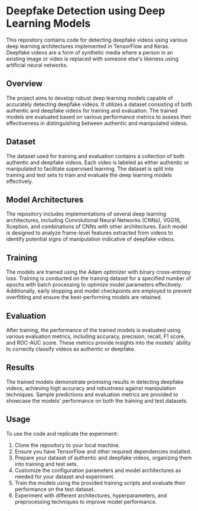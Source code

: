 # Deepfake Detection using Deep Learning Models

This repository contains code for detecting deepfake videos using various deep learning architectures implemented in TensorFlow and Keras. Deepfake videos are a form of synthetic media where a person in an existing image or video is replaced with someone else's likeness using artificial neural networks.

## Overview

The project aims to develop robust deep learning models capable of accurately detecting deepfake videos. It utilizes a dataset consisting of both authentic and deepfake videos for training and evaluation. The trained models are evaluated based on various performance metrics to assess their effectiveness in distinguishing between authentic and manipulated videos.

## Dataset

The dataset used for training and evaluation contains a collection of both authentic and deepfake videos. Each video is labeled as either authentic or manipulated to facilitate supervised learning. The dataset is split into training and test sets to train and evaluate the deep learning models effectively.

## Model Architectures

The repository includes implementations of several deep learning architectures, including Convolutional Neural Networks (CNNs), VGG16, Xception, and combinations of CNNs with other architectures. Each model is designed to analyze frame-level features extracted from videos to identify potential signs of manipulation indicative of deepfake videos.

## Training

The models are trained using the Adam optimizer with binary cross-entropy loss. Training is conducted on the training dataset for a specified number of epochs with batch processing to optimize model parameters effectively. Additionally, early stopping and model checkpoints are employed to prevent overfitting and ensure the best-performing models are retained.

## Evaluation

After training, the performance of the trained models is evaluated using various evaluation metrics, including accuracy, precision, recall, F1 score, and ROC-AUC score. These metrics provide insights into the models' ability to correctly classify videos as authentic or deepfake.

## Results

The trained models demonstrate promising results in detecting deepfake videos, achieving high accuracy and robustness against manipulation techniques. Sample predictions and evaluation metrics are provided to showcase the models' performance on both the training and test datasets.

## Usage

To use the code and replicate the experiment:

1. Clone the repository to your local machine.
2. Ensure you have TensorFlow and other required dependencies installed.
3. Prepare your dataset of authentic and deepfake videos, organizing them into training and test sets.
4. Customize the configuration parameters and model architectures as needed for your dataset and experiment.
5. Train the models using the provided training scripts and evaluate their performance on the test dataset.
6. Experiment with different architectures, hyperparameters, and preprocessing techniques to improve model performance.
